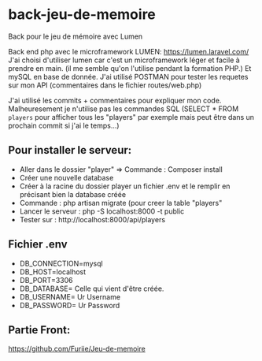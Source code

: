 # back-jeu-de-memoire
Back pour le jeu de mémoire avec Lumen

Back end php avec le microframework LUMEN: https://lumen.laravel.com/
J'ai choisi d'utiliser lumen car c'est un microframework léger et facile à prendre en main. 
(il me semble qu'on l'utilise pendant la formation PHP.)
Et mySQL en base de donnée. 
J'ai utilisé POSTMAN pour tester les requetes sur mon API (commentaires dans le fichier routes/web.php)

J'ai utilisé les commits + commentaires pour expliquer mon code. 
Malheuresement je n'utilise pas les commandes SQL 
(SELECT * FROM `players` pour afficher tous les "players" par exemple mais peut être dans un prochain commit si j'ai le temps...)

## Pour installer le serveur: 
* Aller dans le dossier "player" => Commande : Composer install
* Créer une nouvelle database
* Créer à la racine du dossier player un fichier .env et le remplir en précisant bien la database créée
* Commande : php artisan migrate (pour creer la table "players"
* Lancer le serveur : php -S localhost:8000 -t public 
* Tester sur : http://localhost:8000/api/players

## Fichier .env
* DB_CONNECTION=mysql
* DB_HOST=localhost
* DB_PORT=3306
* DB_DATABASE= Celle qui vient d'être créée. 
* DB_USERNAME= Ur Username
* DB_PASSWORD= Ur Password

## Partie Front:

https://github.com/Furiie/Jeu-de-memoire
